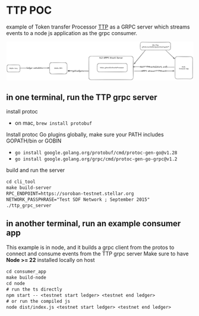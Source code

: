 # TTP POC 
example of Token transfer Processor [TTP](../../../ingest/processors/token_transfer/token_transfer_processor.go) as a GRPC server which streams events to a node js application as the grpc consumer.

![TTP gRPC Diagram](./ttp_grpc.png)

## in one terminal, run the TTP grpc server

install protoc
- on mac, `brew install protobuf`


Install protoc Go plugins globally, make sure your PATH includes GOPATH/bin or GOBIN 
- `go install google.golang.org/protobuf/cmd/protoc-gen-go@v1.28`
- `go install google.golang.org/grpc/cmd/protoc-gen-go-grpc@v1.2`


build and run the server
```
cd cli_tool
make build-server
RPC_ENDPOINT=https://soroban-testnet.stellar.org NETWORK_PASSPHRASE="Test SDF Network ; September 2015" ./ttp_grpc_server
```

## in another terminal, run an example consumer app
This example is in node, and it builds a grpc client from the protos to connect and consume events from the TTP grpc server
Make sure to have **Node >= 22** installed locally on host
```
cd consumer_app
make build-node
cd node
# run the ts directly
npm start -- <testnet start ledger> <testnet end ledger>
# or run the compiled js
node dist/index.js <testnet start ledger> <testnet end ledger>
```


